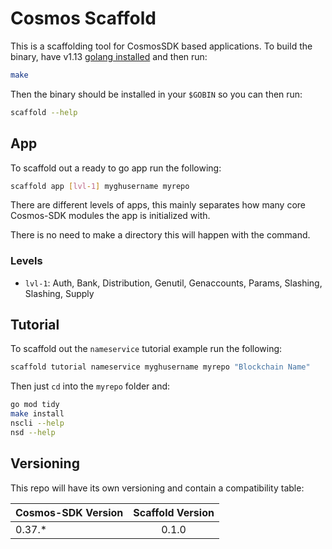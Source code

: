 # Cosmos Scaffold

This is a scaffolding tool for CosmosSDK based applications. To build the binary, have v1.13 [golang installed](https://golang.org/doc/install) and then run:

```bash
make
```

Then the binary should be installed in your `$GOBIN` so you can then run:

```bash
scaffold --help
```

## App

To scaffold out a ready to go app run the following:

```bash
scaffold app [lvl-1] myghusername myrepo
```

There are different levels of apps, this mainly separates how many core Cosmos-SDK modules the app is initialized with.

There is no need to make a directory this will happen with the command.

### Levels

- `lvl-1`: Auth, Bank, Distribution, Genutil, Genaccounts, Params, Slashing, Slashing, Supply

## Tutorial

To scaffold out the `nameservice` tutorial example run the following:

```bash
scaffold tutorial nameservice myghusername myrepo "Blockchain Name"
```

Then just `cd` into the `myrepo` folder and:

```bash
go mod tidy
make install
nscli --help
nsd --help
```

## Versioning

This repo will have its own versioning and contain a compatibility table:

| Cosmos-SDK Version | Scaffold Version |
| ------------------ | :--------------: |
| 0.37.\*            |      0.1.0       |
